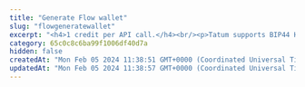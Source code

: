 ```yaml
---
title: "Generate Flow wallet"
slug: "flowgeneratewallet"
excerpt: "<h4>1 credit per API call.</h4><br/><p>Tatum supports BIP44 HD wallets. It is very convenient and secure, since it can generate 2^31 addresses from 1 mnemonic phrase. Mnemonic phrase consists of 24 special words in defined order and can restore access to all generated addresses and private keys.<br/>Each address is identified by 3 main values:<ul><li>Private Key - your secret value, which should never be revealed</li><li>Public Key - public address to be published</li><li>Derivation index - index of generated address</li></ul></p><p>Tatum follows BIP44 specification and generates for Dogecoin wallet with derivation path m'/44'/3'/0'/0. More about BIP44 HD wallets can be found here - <a target=\"_blank\" href=\"https://github.com/litecoin/bips/blob/master/bip-0044.mediawiki\">https://github.com/litecoin/bips/blob/master/bip-0044.mediawiki</a>.\nGenerate BIP44 compatible Dogecoin wallet.</p>"
category: 65c0c8c6ba99f1006df40d7a
hidden: false
createdAt: "Mon Feb 05 2024 11:38:51 GMT+0000 (Coordinated Universal Time)"
updatedAt: "Mon Feb 05 2024 11:38:57 GMT+0000 (Coordinated Universal Time)"
---
```

